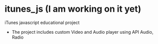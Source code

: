 # itunes_js (I am working on it yet)
iTunes javascript educational project
- The project includes custom Video and Audio player using API Audio, Radio 
